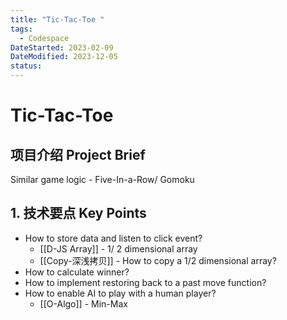 ```yaml
---
title: "Tic-Tac-Toe "
tags:
  - Codespace
DateStarted: 2023-02-09
DateModified: 2023-12-05
status:
---
```


# Tic-Tac-Toe

## 项目介绍 Project Brief

Similar game logic - Five-In-a-Row/ Gomoku

## 1. 技术要点 Key Points

- How to store data and listen to click event?
  - [[D-JS Array]] - 1/ 2 dimensional array
  - [[Copy-深浅拷贝]] - How to copy a 1/2 dimensional array?
- How to calculate winner?
- How to implement restoring back to a past move function?
- How to enable AI to play with a human player?
  - [[O-Algo]] - Min-Max
